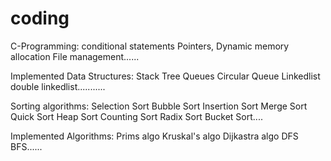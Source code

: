 # coding
C-Programming:
conditional statements
Pointers, Dynamic memory allocation
File management......


Implemented Data Structures:
Stack
Tree
Queues
Circular Queue
Linkedlist
double linkedlist...........


Sorting algorithms:
Selection Sort
Bubble Sort
Insertion Sort
Merge Sort
Quick Sort
Heap Sort
Counting Sort
Radix Sort
Bucket Sort....


Implemented Algorithms:
Prims algo
Kruskal's algo
Dijkastra algo
DFS
BFS......

